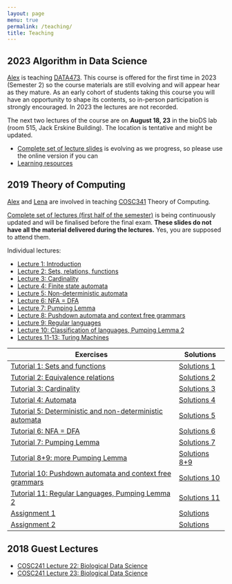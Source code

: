 ```yaml
---
layout: page
menu: true
permalink: /teaching/
title: Teaching
---
```



## 2023 Algorithm in Data Science

[Alex](/alex/) is teaching [DATA473](https://www.canterbury.ac.nz/courseinfo/GetCourseDetails.aspx?course=DATA473&occurrence=23S2(C)&year=2023).
This course is offered for the first time in 2023 (Semester 2) so the course materials are still evolving and will appear hear as they mature.
As an early cohort of students taking this course you will have an opportunity to shape its contents, so in-person participation is strongly encouraged.
In 2023 the lectures are not recorded.

The next two lectures of the course are on **August 18, 23** in the bioDS lab (room 515, Jack Erskine Building).
The location is tentative and might be updated.

- [Complete set of lecture slides](DATA473) is evolving as we progress, so please use the online version if you can
- [Learning resources](DATA473#/1/1/)


## 2019 Theory of Computing

[Alex](/alex/) and [Lena](/people/) are involved in teaching [COSC341](http://www.cs.otago.ac.nz/cosc341/) Theory of Computing.

[Complete set of lectures (first half of the semester)](COSC341) is being continuously updated and will be finalised before the final exam.
**These slides do not have all the material delivered during the lectures.**
Yes, you are supposed to attend them.

Individual lectures:
- [Lecture 1: Introduction](COSC341#/L1)
- [Lecture 2: Sets, relations, functions](COSC341#/L2)
- [Lecture 3: Cardinality](COSC341#/L3)
- [Lecture 4: Finite state automata](COSC341#/L4)
- [Lecture 5: Non-deterministic automata](COSC341#/L5)
- [Lecture 6: NFA = DFA](COSC341#/L6)
- [Lecture 7: Pumping Lemma](COSC341#/L7)
- [Lecture 8: Pushdown automata and context free grammars](COSC341#/L8)
- [Lecture 9: Regular languages](COSC341#/L9)
- [Lecture 10: Classification of languages, Pumping Lemma 2](COSC341#/L10)
- [Lectures 11-13: Turing Machines](COSC341#/L11)

| Exercises									| Solutions
|---										| ---
| [Tutorial 1: Sets and functions](COSC341_tutorials/T01.pdf)			| [Solutions 1](COSC341_tutorials/T01_solutions.pdf)
| [Tutorial 2: Equivalence relations](COSC341_tutorials/T02.pdf)		| [Solutions 2](COSC341_tutorials/T02_solutions.pdf)
| [Tutorial 3: Cardinality](COSC341_tutorials/T03.pdf)				| [Solutions 3](COSC341_tutorials/T03_solutions.pdf)
| [Tutorial 4: Automata](COSC341_tutorials/T04.pdf)				| [Solutions 4](COSC341_tutorials/T04_solutions.pdf)
| [Tutorial 5: Deterministic and non-deterministic automata](COSC341_tutorials/T05.pdf)| [Solutions 5](COSC341_tutorials/T05_solutions.pdf)
| [Tutorial 6: NFA = DFA](COSC341_tutorials/T06.pdf)				| [Solutions 6](COSC341_tutorials/T06_solutions.pdf)
| [Tutorial 7: Pumping Lemma](COSC341_tutorials/T07.pdf)			| [Solutions 7](COSC341_tutorials/T07_solutions.pdf)
| [Tutorial 8+9: more Pumping Lemma](COSC341_tutorials/T08_09.pdf)		| [Solutions 8+9](COSC341_tutorials/T08_09_solutions.pdf)
| [Tutorial 10: Pushdown automata and context free grammars](COSC341_tutorials/T10.pdf)| [Solutions 10](COSC341_tutorials/T10_solutions.pdf)
| [Tutorial 11: Regular Languages, Pumping Lemma 2](COSC341_tutorials/T11.pdf)	| [Solutions 11](COSC341_tutorials/T11_solutions.pdf)
| [Assignment 1](cosc341_assignment1.pdf)					| [Solutions](cosc341_assignment1_solutions.pdf)
| [Assignment 2](cosc341_assignment2.pdf)					| [Solutions](cosc341_assignment2_solutions.pdf)


## 2018 Guest Lectures

- [COSC241 Lecture 22: Biological Data Science](COSC241_L22)
- [COSC241 Lecture 23: Biological Data Science](COSC241_L22#/scalability)
